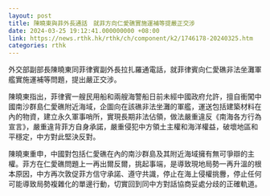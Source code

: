 ```yaml
---
layout: post
title: 陳曉東與菲外長通話　就菲方向仁愛礁實施運補等提嚴正交涉
date: 2024-03-25 19:12:41.000000000 +08:00
link: https://news.rthk.hk/rthk/ch/component/k2/1746178-20240325.htm
categories: rthk
---
```


外交部副部長陳曉東同菲律賓副外長拉扎羅通電話，就菲律賓向仁愛礁非法坐灘軍艦實施運補等問題，提出嚴正交涉。

陳曉東指出，菲律賓一艘民用船和兩艘海警船日前未經中國政府允許，擅自衝闖中國南沙群島仁愛礁附近海域，企圖向在該礁非法坐灘的軍艦，運送包括建築材料在內的物資，建立永久軍事哨所，實現長期非法佔領，做法嚴重違反《南海各方行為宣言》，嚴重違背菲方自身承諾，嚴重侵犯中方領土主權和海洋權益，破壞地區和平穩定，中方對此堅決反對。

陳曉東重申，中國對包括仁愛礁在內的南沙群島及其附近海域擁有無可爭辯的主權。菲方在仁愛礁問題上一再出爾反爾，挑起事端，是導致現地局勢一再升溫的根本原因，中方再次敦促菲方信守承諾、遵守共識，停止在海上侵權挑釁，停止任何可能導致局勢複雜化的單邊行動，切實回到同中方對話協商妥處分歧的正確軌道。
